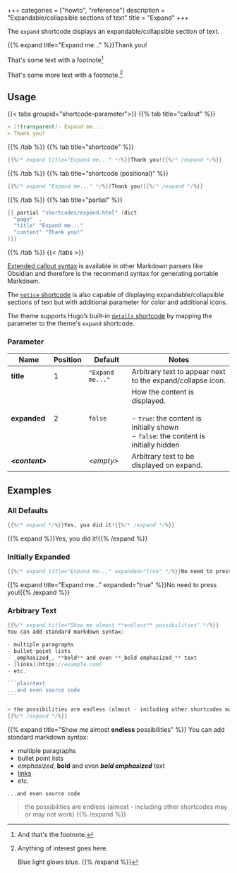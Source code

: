 +++
categories = ["howto", "reference"]
description = "Expandable/collapsible sections of text"
title = "Expand"
+++

The `expand` shortcode displays an expandable/collapsible section of text.

{{% expand title="Expand me..." %}}Thank you!

That's some text with a footnote[^1]

[^1]: And that's the footnote.

That's some more text with a footnote.[^someid]

[^someid]:
    Anything of interest goes here.

    Blue light glows blue.
{{% /expand %}}

## Usage

{{< tabs groupid="shortcode-parameter">}}
{{% tab title="callout" %}}

````md
> [!transparent]- Expand me...
> Thank you!
````

{{% /tab %}}
{{% tab title="shortcode" %}}

````go
{{%/* expand title="Expand me..." */%}}Thank you!{{%/* /expand */%}}
````

{{% /tab %}}
{{% tab title="shortcode (positional)" %}}

````go
{{%/* expand "Expand me..." */%}}Thank you!{{%/* /expand */%}}
````

{{% /tab %}}
{{% tab title="partial" %}}

````go
{{ partial "shortcodes/expand.html" (dict
  "page"  .
  "title" "Expand me..."
  "content" "Thank you!"
)}}
````

{{% /tab %}}
{{< /tabs >}}

[Extended callout syntax](https://gohugo.io/render-hooks/blockquotes/#extended-syntax) is available in other Markdown parsers like Obsidian and therefore is the recommend syntax for generating portable Markdown.

The [`notice` shortcode](shortcodes/notice) is also capable of displaying expandable/collapsible sections of text but with additional parameter for color and additional icons.

The theme supports Hugo’s built-in [`details` shortcode](https://gohugo.io/content-management/shortcodes/#details) by mapping the parameter to the theme's `expand` shortcode.

### Parameter

| Name                  | Position | Default          | Notes       |
|-----------------------|----------|------------------|-------------|
| **title**             | 1        | `"Expand me..."` | Arbitrary text to appear next to the expand/collapse icon. |
| **expanded**          | 2        | `false`          | How the content is displayed.<br><br>- `true`: the content is initially shown<br>- `false`: the content is initially hidden |
| _**&lt;content&gt;**_ |          | _&lt;empty&gt;_  | Arbitrary text to be displayed on expand. |

## Examples

### All Defaults

````go
{{%/* expand */%}}Yes, you did it!{{%/* /expand */%}}
````

{{% expand %}}Yes, you did it!{{% /expand %}}

### Initially Expanded

````go
{{%/* expand title="Expand me..." expanded="true" */%}}No need to press you!{{%/* /expand */%}}
````

{{% expand title="Expand me..." expanded="true" %}}No need to press you!{{% /expand %}}

### Arbitrary Text

````go
{{%/* expand title="Show me almost **endless** possibilities" */%}}
You can add standard markdown syntax:

- multiple paragraphs
- bullet point lists
- _emphasized_, **bold** and even **_bold emphasized_** text
- [links](https://example.com)
- etc.

```plaintext
...and even source code
```

> the possibilities are endless (almost - including other shortcodes may or may not work)
{{%/* /expand */%}}
````

{{% expand title="Show me almost **endless** possibilities" %}}
You can add standard markdown syntax:

- multiple paragraphs
- bullet point lists
- _emphasized_, **bold** and even **_bold emphasized_** text
- [links](https://example.com)
- etc.

```plaintext
...and even source code
```

> the possibilities are endless (almost - including other shortcodes may or may not work)
{{% /expand %}}
